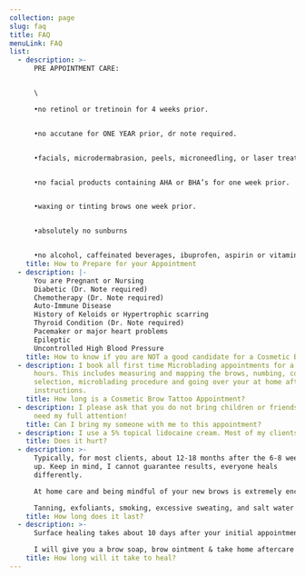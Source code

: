 ```yaml
---
collection: page
slug: faq
title: FAQ
menuLink: FAQ
list:
  - description: >-
      PRE APPOINTMENT CARE:


      \

      •no retinol or tretinoin for 4 weeks prior.


      •no accutane for ONE YEAR prior, dr note required.


      •facials, microdermabrasion, peels, microneedling, or laser treatments 4 weeks prior.


      •no facial products containing AHA or BHA’s for one week prior.


      •waxing or tinting brows one week prior.


      •absolutely no sunburns


      •no alcohol, caffeinated beverages, ibuprofen, aspirin or vitamin E 48 hours prior.
    title: How to Prepare for your Appointment
  - description: |-
      You are Pregnant or Nursing  
      Diabetic (Dr. Note required)  
      Chemotherapy (Dr. Note required)  
      Auto-Immune Disease  
      History of Keloids or Hypertrophic scarring  
      Thyroid Condition (Dr. Note required)  
      Pacemaker or major heart problems  
      Epileptic  
      Uncontrolled High Blood Pressure
    title: How to know if you are NOT a good candidate for a Cosmetic Brow Tattoo
  - description: I book all first time Microblading appointments for a minimum of 2
      hours. This includes measuring and mapping the brows, numbing, color
      selection, microblading procedure and going over your at home aftercare
      instructions.
    title: How long is a Cosmetic Brow Tattoo Appointment?
  - description: I please ask that you do not bring children or friends. Your brows
      need my full attention!
    title: Can I bring my someone with me to this appointment?
  - description: I use a 5% topical lidocaine cream. Most of my clients dont feel a thing!
    title: Does it hurt?
  - description: >-
      Typically, for most clients, about 12-18 months after the 6-8 week touch
      up. Keep in mind, I cannot guarantee results, everyone heals
      differently.  

      At home care and being mindful of your new brows is extremely encouraged!\

      Tanning, exfoliants, smoking, excessive sweating, and salt water swimming are some factors to early fading in some people.
    title: How long does it last?
  - description: >-
      Surface healing takes about 10 days after your initial appointment.  

      I will give you a brow soap, brow ointment & take home aftercare sheet to go over any descriptions you may have before you come back for your touch up visit.
    title: How long will it take to heal?
---
```

